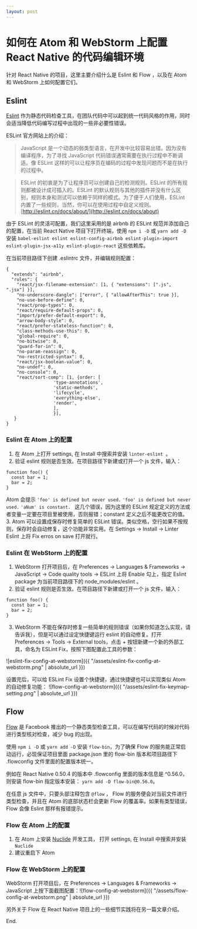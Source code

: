 ```yaml
---
layout: post
---
```


# 如何在 Atom 和 WebStorm 上配置 React Native 的代码编辑环境

针对 React Native 的项目，这里主要介绍什么是 Eslint 和 Flow ，以及在 Atom 和 WebStorm 上如何配置它们。

## Eslint

[Eslint](https://eslint.org/) 作为静态代码检查工具，在团队代码中可以起到统一代码风格的作用，同时会适当降低代码编写过程中出现的一些非必要性错误。

ESLint 官方网站上的介绍：
> JavaScript 是一个动态的弱类型语言，在开发中比较容易出错。因为没有编译程序，为了寻找 JavaScript 代码错误通常需要在执行过程中不断调适。像 ESLint 这样的可以让程序员在编码的过程中发现问题而不是在执行的过程中。

> ESLint 的初衷是为了让程序员可以创建自己的检测规则。ESLint 的所有规则都被设计成可插入的。ESLint 的默认规则与其他的插件并没有什么区别，规则本身和测试可以依赖于同样的模式。为了便于人们使用，ESLint 内置了一些规则，当然，你可以在使用过程中自定义规则。
[http://eslint.cn/docs/about/](http://eslint.cn/docs/about)



由于 ESLint 的灵活可配置，我们这里采用的是 airbnb 的 ESLint 规范并添加自己的配置，在当前 React Native 项目下打开终端，使用 `npm i -D` 或 `yarn add -D` 安装 `babel-eslint eslint eslint-config-airbnb eslint-plugin-import eslint-plugin-jsx-a11y eslint-plugin-react` 这些依赖库。

在当前项目路径下创建 .eslintrc 文件，并编辑规则配置：
```
{
  "extends": "airbnb",
  "rules": {
    "react/jsx-filename-extension": [1, { "extensions": [".js", ".jsx"] }],
    "no-underscore-dangle": ["error", { "allowAfterThis": true }],
    "no-use-before-define": 0,
    "react/prop-types": 0,
    "react/require-default-props": 0,
    "import/prefer-default-export": 0,
    "arrow-body-style": 0,
    "react/prefer-stateless-function": 0,
    "class-methods-use-this": 0,
    "global-require": 0,
    "no-bitwise": 0,
    "guard-for-in": 0,
    "no-param-reassign": 0,
    "no-restricted-syntax": 0,
    "react/jsx-boolean-value": 0,
    "no-undef": 0,
    "no-console": 0,
    "react/sort-comp": [1, {order: [
                  'type-annotations',
                  'static-methods',
                  'lifecycle',
                  'everything-else',
                  'render',
                  ],
                  }],
   }
}
```


### Eslint 在 Atom 上的配置
1. 在 Atom 上打开 settings,  在 Install 中搜索并安装 `linter-eslint `。
2. 验证 eslint 规则是否生效。在项目路径下新建或打开一个 js 文件，输入：
```
function foo() {
  const bar = 1;
  bar = 2;
}
```
Atom 会提示 `'foo' is defined but never used.` `'foo' is defined but never used.` `'aNum' is constant. ` 这几个错误，因为这里的 ESLint 规定定义的方法或者变量一定要在项目里被使用，否则报错；constant 定义之后不能更改它的值。
3. Atom 可以设置成保存时修复简单的 ESLint 错误。类似空格，空行如果不按规则，保存时会自动修复，这个功能非常实用。在 Settings -> Install -> Linter Eslint 上将 Fix erros on save 打开就行。


### Eslint 在 WebStorm 上的配置

1. WebStorm 打开项目后，在 Preferences -> Languages & Frameworks -> JavaScript -> Code quality tools -> ESLint 上将 Enable 勾上，指定 Eslint package 为当前项目路径下的 node_modules/eslint 。
2. 验证 eslint 规则是否生效。在项目路径下新建或打开一个 js 文件，输入：
```
function foo() {
  const bar = 1;
  bar = 2;
}
```
3. WebStorm 不能在保存时修复一些简单的规则错误（如果你知道怎么实现，请告诉我），但是可以通过设定快捷键运行 eslint 的自动修复。打开 Preferences -> Tools -> External tools，点击 + 按钮新建一个新的外部工具，命名为 ESLint Fix，按照下图配置此工具的参数：

![eslint-fix-config-at-webstorm]({{ "/assets/eslint-fix-config-at-webstorm.png" | absolute_url }})

设置完后，可以给 ESLint Fix 设置个快捷键，通过快捷键也可以实现类似 Atom 的自动修复功能：
![flow-config-at-webstorm]({{ "/assets/eslint-fix-keymap-setting.png" | absolute_url }})

## Flow
[Flow](https://flow.org/) 是 Facebook 推出的一个静态类型检查工具，可以在编写代码的时候对代码进行类型核对检查，减少 bug 的出现。

使用 `npm i -D` 或 `yarn add -D` 安装 `flow-bin`，为了确保 Flow 的服务能正常启动运行，必现保证项目里面 package.json 里的 flow-bin 版本和项目路径下 .flowconfig 文件里面的配置版本统一。

例如在 React Native 0.50.4 的版本中 .flowconfig 里面的版本信息是 ^0.56.0，则安装 flow-bin 指定版本安装： `yarn add -D flow-bin@0.56.0`。

在任意 js 文件中，只要头部注释包含 `@flow` ， Flow 的服务便会对当前文件进行类型检查，并且在 Atom 的底部状态栏会更新 Flow 的覆盖率。如果有类型错误，Flow 会像 Eslint 那样有报错提示。

### Flow 在 Atom 上的配置

1. 在 Atom 上安装 [Nuclide](https://nuclide.io/) 开发工具， 打开 settings,  在 Install 中搜索并安装 `Nuclide`
2. 建议重启下 Atom

### Flow 在 WebStorm 上的配置

WebStorm 打开项目后，在 Preferences -> Languages & Frameworks -> JavaScript 上按下面截图配置：![flow-config-at-webstorm]({{ "/assets/flow-config-at-webstorm.png" | absolute_url }})





另外关于 Flow 在 React Native 项目上的一些细节实践将在另一篇文章介绍。

End.



